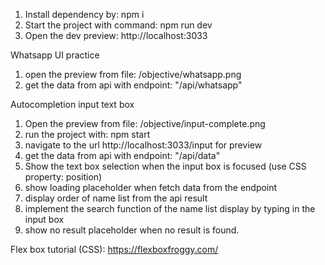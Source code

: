 1. Install dependency by: npm i
2. Start the project with command: npm run dev
3. Open the dev preview: http://localhost:3033

Whatsapp UI practice
1. open the preview from file: /objective/whatsapp.png
2. get the data from api with endpoint: "/api/whatsapp"

Autocompletion input text box 
1. Open the preview from file: /objective/input-complete.png
2. run the project with: npm start
3. navigate to the url http://localhost:3033/input for preview
4. get the data from api with endpoint: "/api/data"
5. Show the text box selection when the input box is focused (use CSS property: position)
6. show loading placeholder when fetch data from the endpoint
7. display order of name list from the api result
8. implement the search function of the name list display by typing in the input box
9. show no result placeholder when no result is found. 


Flex box tutorial (CSS):
https://flexboxfroggy.com/
